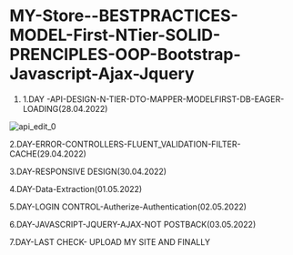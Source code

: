 # MY-Store--BESTPRACTICES-MODEL-First-NTier-SOLID-PRENCIPLES-OOP-Bootstrap-Javascript-Ajax-Jquery
1.  1.DAY -API-DESIGN-N-TIER-DTO-MAPPER-MODELFIRST-DB-EAGER-LOADING(28.04.2022)

![api_edit_0](https://user-images.githubusercontent.com/101343622/165672609-ff2365b5-0002-448f-93a0-3629086d16f6.gif)

2.DAY-ERROR-CONTROLLERS-FLUENT_VALIDATION-FILTER-CACHE(29.04.2022)


3.DAY-RESPONSIVE DESIGN(30.04.2022)


4.DAY-Data-Extraction(01.05.2022)


5.DAY-LOGIN CONTROL-Autherize-Authentication(02.05.2022)


6.DAY-JAVASCRIPT-JQUERY-AJAX-NOT POSTBACK(03.05.2022)


7.DAY-LAST CHECK- UPLOAD MY SITE AND FINALLY
